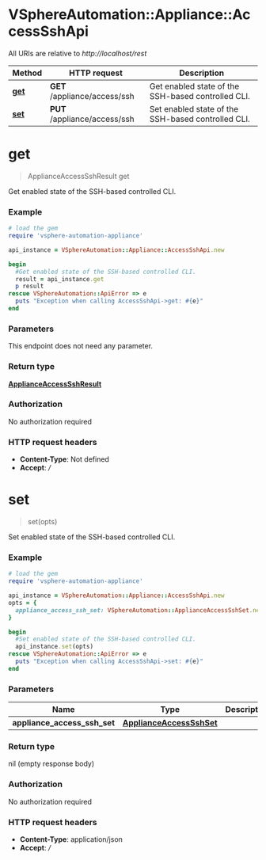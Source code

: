 # VSphereAutomation::Appliance::AccessSshApi

All URIs are relative to *http://localhost/rest*

Method | HTTP request | Description
------------- | ------------- | -------------
[**get**](AccessSshApi.md#get) | **GET** /appliance/access/ssh | Get enabled state of the SSH-based controlled CLI.
[**set**](AccessSshApi.md#set) | **PUT** /appliance/access/ssh | Set enabled state of the SSH-based controlled CLI.


# **get**
> ApplianceAccessSshResult get

Get enabled state of the SSH-based controlled CLI.

### Example
```ruby
# load the gem
require 'vsphere-automation-appliance'

api_instance = VSphereAutomation::Appliance::AccessSshApi.new

begin
  #Get enabled state of the SSH-based controlled CLI.
  result = api_instance.get
  p result
rescue VSphereAutomation::ApiError => e
  puts "Exception when calling AccessSshApi->get: #{e}"
end
```

### Parameters
This endpoint does not need any parameter.

### Return type

[**ApplianceAccessSshResult**](ApplianceAccessSshResult.md)

### Authorization

No authorization required

### HTTP request headers

 - **Content-Type**: Not defined
 - **Accept**: */*



# **set**
> set(opts)

Set enabled state of the SSH-based controlled CLI.

### Example
```ruby
# load the gem
require 'vsphere-automation-appliance'

api_instance = VSphereAutomation::Appliance::AccessSshApi.new
opts = {
  appliance_access_ssh_set: VSphereAutomation::ApplianceAccessSshSet.new # ApplianceAccessSshSet | 
}

begin
  #Set enabled state of the SSH-based controlled CLI.
  api_instance.set(opts)
rescue VSphereAutomation::ApiError => e
  puts "Exception when calling AccessSshApi->set: #{e}"
end
```

### Parameters

Name | Type | Description  | Notes
------------- | ------------- | ------------- | -------------
 **appliance_access_ssh_set** | [**ApplianceAccessSshSet**](ApplianceAccessSshSet.md)|  | [optional] 

### Return type

nil (empty response body)

### Authorization

No authorization required

### HTTP request headers

 - **Content-Type**: application/json
 - **Accept**: */*



